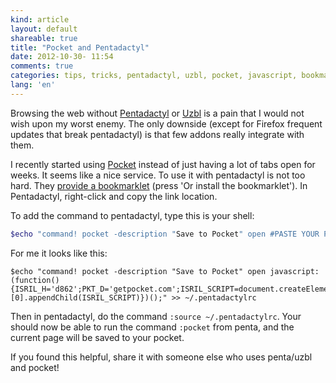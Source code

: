 ```yaml
---
kind: article
layout: default
shareable: true
title: "Pocket and Pentadactyl"
date: 2012-10-30- 11:54
comments: true
categories: tips, tricks, pentadactyl, uzbl, pocket, javascript, bookmarklet
lang: 'en'
---
```

Browsing the web without [Pentadactyl](http://5digits.org/pentadactyl/) or [Uzbl](http://uzbl.org/) is a pain that I would not wish upon my worst enemy. The only downside (except for Firefox frequent updates that break pentadactyl) is that few addons really integrate with them. 

I recently started using [Pocket](http://getpocket.com) instead of just having a lot of tabs open for weeks. It seems like a nice service. To use it with pentadactyl is not too hard. They [provide a bookmarklet](http://getpocket.com/add) (press 'Or install the bookmarklet'). In Pentadactyl, right-click and copy the link location. 

To add the command to pentadactyl, type this is your shell:

~~~ sh
$echo "command! pocket -description "Save to Pocket" open #PASTE YOUR PERSONAL BOOKMARKLET LINK# >> ~/.pentadactylrc
~~~

For me it looks like this:

~~~
$echo "command! pocket -description "Save to Pocket" open javascript:(function(){ISRIL_H='d862';PKT_D='getpocket.com';ISRIL_SCRIPT=document.createElement('SCRIPT');ISRIL_SCRIPT.type='text/javascript';ISRIL_SCRIPT.src='http://'+PKT_D+'/b/r.js';document.getElementsByTagName('head')[0].appendChild(ISRIL_SCRIPT)})();" >> ~/.pentadactylrc
~~~

Then in pentadactyl, do the command `:source ~/.pentadactylrc`. Your should now be able to run the command `:pocket` from penta, and the current page will be saved to your pocket. 

If you found this helpful, share it with someone else who uses penta/uzbl and pocket! 
